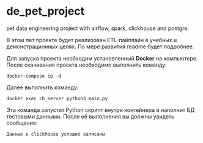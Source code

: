 # de_pet_project
pet data engineering project with airflow, spark, clickhouse and postgre.

В этом пет проекте будет реализован ETL-пайплайн в учебных и демонстрационных целях.
По мере развития readme будет подробнее.

Для запуска проекта необходим установленный __Docker__ на компьютере.
После скачивания проекта необходимо выполнить команду:
```
docker-compose ip -d
```

Далее выполнить команду:
```
docker exec ch_server python3 main.py
```

Эта команда запустит Python скрипт внутри контейнера и наполнит БД тестовыми данными.
После её выполнения вы должны увидеть сообщение:
```
Данные в clickhouse успешно записаны
```
